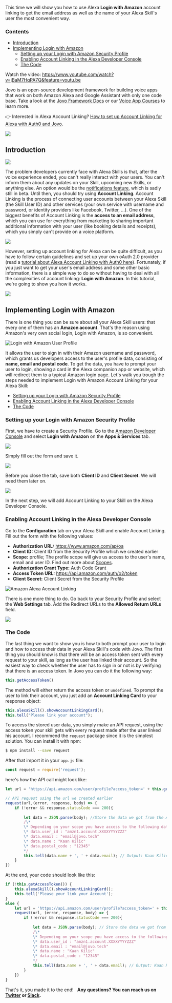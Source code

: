 This time we will show you how to use Alexa **Login with Amazon** account linking to get the email address as well as the name of your Alexa Skill's user the most convenient way.

### Contents

*   [Introduction](#introduction)
*   [Implementing Login with Amazon](#implementing-login-with-amazon)
    *   [Setting up your Login with Amazon Security Profile](#setting-up-your-login-with-amazon-security-profile)
    *   [Enabling Account Linking in the Alexa Developer Console](#enabling-account-linking-in-the-alexa-developer-console)
    *   [The Code](#the-code)

Watch the video: https://www.youtube.com/watch?v=jBaM7HqPA7Q&feature=youtu.be

Jovo is an open-source development framework for building voice apps that work on both Amazon Alexa and Google Assistant with only one code base. Take a look at the [Jovo Framework Docs](https://www.jovo.tech/framework/docs) or our [Voice App Courses](https://www.jovo.tech/learn) to learn more.

👉 Interested in Alexa Account Linking? [How to set up Account Linking for Alexa with Auth0 and Jovo](https://www.jovo.tech/blog/alexa-account-linking-auth0/).   

![](https://www.jovo.tech/blog/wp-content/uploads/2017/07/line2.png)



## Introduction



![](https://www.jovo.tech/blog/wp-content/uploads/2018/01/account-linking-devices.jpg)

 The problem developers currently face with Alexa Skills is that, after the voice experience ended, you can't really interact with your users. You can't inform them about any updates on your Skill, upcoming new Skills, or anything else. An option would be the [notifications feature](https://www.amazon.com/gp/help/customer/display.html?nodeId=202165800), which is sadly still in beta. Until then, you should try using **Account Linking**. Account Linking is the process of connecting user accounts between your Alexa Skill (the Skill User ID) and other services (your own service with username and password, or identity providers like Facebook, Twitter, ...). One of the biggest benefits of Account Linking is the **access to an email address**, which you can use for everything from marketing to sharing important additional information with your user (like booking details and receipts), which you simply can't provide on a voice platform. 

![](https://www.jovo.tech/blog/wp-content/uploads/2017/12/alexa-account-linking.png)

 However, setting up account linking for Alexa can be quite difficult, as you have to follow certain guidelines and set up your own oAuth 2.0 provider (read a [tutorial about Alexa Account Linking with Auth0 here](https://www.jovo.tech/blog/alexa-account-linking-auth0/)). Fortunately, if you just want to get your user's email address and some other basic information, there is a simple way to do so without having to deal with all the complexities of account linking: **Login with Amazon**. In this tutorial, we're going to show you how it works.   

![](https://www.jovo.tech/blog/wp-content/uploads/2017/07/line2.png)



## Implementing Login with Amazon

There is one thing you can be sure about all your Alexa Skill users: that every one of them has an **Amazon account**. That's the reason using Amazon's very own social login, Login with Amazon, is so convenient. 

![Login with Amazon User Profile](https://www.jovo.tech/blog/wp-content/uploads/2018/01/login-with-amazon-profile.jpg)

 It allows the user to sign in with their Amazon username and password, which grants us developers access to the user's profile data, consisting of **name, email and postal code**. To get the data, you have to prompt your user to login, showing a card in the Alexa companion app or website, which will redirect them to a typical Amazon login page. Let's walk you trough the steps needed to implement Login with Amazon Account Linking for your Alexa Skill:

*   [Setting up your Login with Amazon Security Profile](#setting-up-your-login-with-amazon-security-profile)
*   [Enabling Account Linking in the Alexa Developer Console](#enabling-account-linking-in-the-alexa-developer-console)
*   [The Code](#the-code)

### Setting up your Login with Amazon Security Profile

First, we have to create a Security Profile. Go to the [Amazon Developer Console](https://developer.amazon.com/) and select **Login with Amazon** on the **Apps & Services** tab. 

![](https://www.jovo.tech/blog/wp-content/uploads/2017/12/Login_With_Amazon_1.png)

 Simply fill out the form and save it. 

![](https://www.jovo.tech/blog/wp-content/uploads/2017/12/Login_With_Amazon_2.png)

 Before you close the tab, save both **Client ID** and **Client Secret**. We will need them later on. 

![](https://www.jovo.tech/blog/wp-content/uploads/2017/12/Login_With_Amazon_3.png)

 In the next step, we will add Account Linking to your Skill on the Alexa Developer Console.

### Enabling Account Linking in the Alexa Developer Console

Go to the **Configuration** tab on your Alexa Skill and enable Account Linking. Fill out the form with the following values:

*   **Authorization URL:** https://www.amazon.com/ap/oa
*   **Client ID:** Client ID from the Security Profile which we created earlier
*   **Scope:** profile; The profile scope will give us access to the user's name, email and user ID. Find out more about [Scopes](https://developer.amazon.com/docs/login-with-amazon/customer-profile.html).
*   **Authorization Grant Type:** Auth Code Grant
*   **Access Token URL:** https://api.amazon.com/auth/o2/token
*   **Client Secret:** Client Secret from the Security Profile



![Amazon Alexa Account Linking](https://www.jovo.tech/blog/wp-content/uploads/2018/02/Account_linking_01-1.png)

 There is one more thing to do. Go back to your Security Profile and select the **Web Settings** tab. Add the Redirect URLs to the **Allowed Return URLs** field. 

![](https://www.jovo.tech/blog/wp-content/uploads/2018/01/Login_With_Amazon_5-1.png)



### The Code

The last thing we want to show you is how to both prompt your user to login and how to access their data in your Alexa Skill's code with Jovo. The first thing you should know is that there will be an access token sent with every request to your skill, as long as the user has linked their account. So the easiest way to check whether the user has to sign in or not is by verifying that there is an access token. In Jovo you can do it the following way:
```javascript
this.getAccessToken()
```
The method will either return the access token or `undefined`. To prompt the user to link their account, you just add an **Account Linking Card** to your response object:
```javascript
this.alexaSkill().showAccountLinkingCard();
this.tell("Please link your account");
```
To access the stored user data, you simply make an API request, using the access token your skill gets with every request made after the user linked his account. I recommend the `request` package since it is the simplest solution. You can install it with npm:
```sh
$ npm install --save request
```
After that import it in your `app.js` file:
```javascript
const request = require('request');
```
here's how the API call might look like:
```javascript
let url = 'https://api.amazon.com/user/profile?access_token=' + this.getAccessToken();

// API request using the url we created earlier
request(url,(error, response, body) => {
    if (!error && response.statusCode === 200){
                  
        let data = JSON.parse(body); //Store the data we got from the API request
        /\*
        \* Depending on your scope you have access to the following data:
        \* data.user_id : "amzn1.account.XXXXYYYYZZZ"
        \* data.email : "email@jovo.tech"
        \* data.name : "Kaan Kilic"
        \* data.postal_code : "12345"
        */
        this.tell(data.name + ', ' + data.email); // Output: Kaan Kilic, email@jovo.tech
    }
})
```
At the end, your code should look like this:
```javascript
if (!this.getAccessToken()) {
    this.alexaSkill().showAccountLinkingCard();
    this.tell('Please your link your Account');
}
else {
    let url = 'https://api.amazon.com/user/profile?access_token=' + this.getAccessToken();
    request(url, (error, response, body) => {
        if (!error && response.statusCode === 200){
                      
            let data = JSON.parse(body); // Store the data we got from the API request
            /\*
            \* Depending on your scope you have access to the following data:
            \* data.user_id : "amzn1.account.XXXXYYYYZZZ"
            \* data.email : "email@jovo.tech"
            \* data.name : "Kaan Kilic"
            \* data.postal_code : "12345"
            */
            this.tell(data.name + ', ' + data.email); // Output: Kaan Kilic, email@jovo.tech
        }
    })
}
```
That's it, you made it to the end!   **Any questions? You can reach us on [Twitter](https://twitter.com/jovotech) or [Slack](https://www.jovo.tech/slack).**